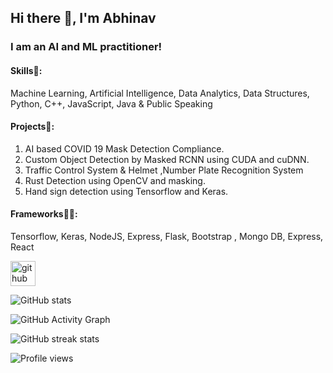 ## Hi there 👋, I'm Abhinav
### I am an AI and ML practitioner!

#### Skills📜:
 Machine Learning, Artificial Intelligence, Data Analytics, Data Structures, Python, C++, JavaScript, Java  & Public Speaking

#### Projects🤖:
1. AI based COVID 19 Mask Detection Compliance.      
2. Custom Object Detection by Masked RCNN using CUDA and cuDNN.
3. Traffic Control System & Helmet ,Number Plate Recognition System
4. Rust Detection using OpenCV and masking.
5. Hand sign detection using Tensorflow and Keras.

#### Frameworks👨‍💻:
Tensorflow, Keras, NodeJS, Express, Flask, Bootstrap , Mongo DB, Express, React

[<img src='https://cdn.jsdelivr.net/npm/simple-icons@3.0.1/icons/github.svg' alt='github' height='40'>](https://github.com/abhi9rocks)  


![GitHub stats](https://github-readme-stats.vercel.app/api?username=abhi9rocks&show_icons=true)  

![GitHub Activity Graph](https://activity-graph.herokuapp.com/graph?username=abhi9rocks)  

![GitHub streak stats](https://github-readme-streak-stats.herokuapp.com/?user=abhi9rocks)  

![Profile views](https://gpvc.arturio.dev/abhi9rocks)  
